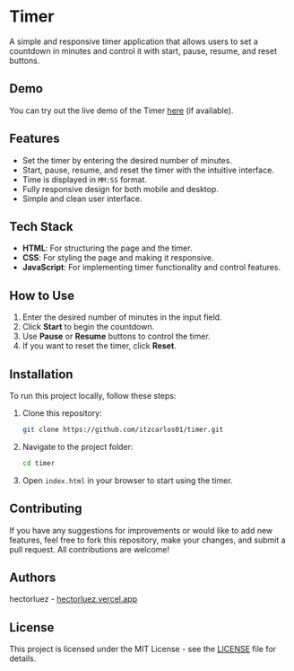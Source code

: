# Timer

A simple and responsive timer application that allows users to set a countdown in minutes and control it with start, pause, resume, and reset buttons.

## Demo

You can try out the live demo of the Timer [here](https://timer-omega-one.vercel.app/) (if available).

## Features

- Set the timer by entering the desired number of minutes.
- Start, pause, resume, and reset the timer with the intuitive interface.
- Time is displayed in `MM:SS` format.
- Fully responsive design for both mobile and desktop.
- Simple and clean user interface.

## Tech Stack

- **HTML**: For structuring the page and the timer.
- **CSS**: For styling the page and making it responsive.
- **JavaScript**: For implementing timer functionality and control features.

## How to Use

1. Enter the desired number of minutes in the input field.
2. Click **Start** to begin the countdown.
3. Use **Pause** or **Resume** buttons to control the timer.
4. If you want to reset the timer, click **Reset**.

## Installation

To run this project locally, follow these steps:

1. Clone this repository:
   ```bash
   git clone https://github.com/itzcarlos01/timer.git

2. Navigate to the project folder:
   ```bash
   cd timer
   
3. Open `index.html` in your browser to start using the timer.

## Contributing

If you have any suggestions for improvements or would like to add new features, feel free to fork this repository, make your changes, and submit a pull request. All contributions are welcome!

## Authors

hectorluez - [hectorluez.vercel.app](https://hectorluez.vercel.app)

## License
This project is licensed under the MIT License - see the [LICENSE](https://github.com/itzcarlos01/timer/blob/main/LICENSE) file for details.
